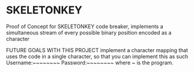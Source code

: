 # SKELETONKEY
Proof of Concept for SKELETONKEY code breaker, implements a simultaneous stream of every possible binary position encoded as a character

FUTURE GOALS WITH THIS PROJECT
implement a character mapping that uses the code in a single character, so that you can implement this as such Username:~~~~~~~~ Password:~~~~~~~~
where ~ is the program. 

